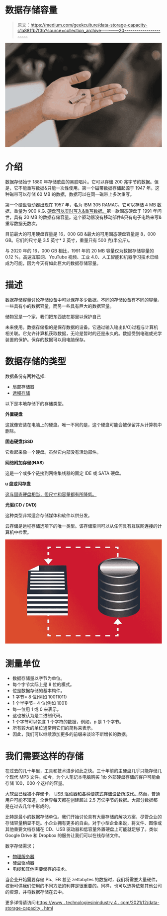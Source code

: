 # 数据存储容量

> 原文：<https://medium.com/geekculture/data-storage-capacity-c1a881fb7f3b?source=collection_archive---------20----------------------->

![](img/5f2354fb76060ae6f609c4abc42ce003.png)

# 介绍

数据存储始于 1880 年存储歌曲的黑胶唱片。它可以存储 200 兆字节的数据。但是，它不能重写数据&只能一次性使用。第一个磁带数据存储起源于 1947 年。这种磁带可以存储 60 MB 的数据，数据可以在同一磁带上多次重写。

第一个硬盘驱动器出现在 1957 年，名为 IBM 305 RAMAC。它可以存储 4 MB 数据，重量为 900 K.G. [硬盘可以实时写入&重写数据。](https://www.technologiesinindustry4.com/)第一款固态硬盘于 1991 年问世，具有 20 MB 的数据存储容量。这个驱动器没有移动部件&只有电子电路来写&重写数据无数次。

目前最大的可用硬盘容量是 16，000 GB &最大的可用固态硬盘容量是 8，000 GB。它们的尺寸是 3.5 英寸* 2 英寸，重量只有 500 克(半公斤)。

与 2020 年的 16，000 GB 相比，1991 年的 20 MB 容量仅为数据存储容量的 0.12 %。高速互联网、YouTube 视频、工业 4.0、人工智能和机器学习技术已经成为可能，因为今天有如此巨大的数据存储容量。

# 描述

数据存储容量讨论存储设备中可以保存多少数据。不同的存储设备有不同的容量。一些具有小的数据容量，而另一些具有巨大的数据容量。

储物室是一个家，我们把东西放在那里以保护自己

未来使用。数据存储指的是保存数据的设备。它通过输入输出(I/O)过程与计算机相关联。它允许计算机获取数据，无论是暂时的还是永久的。数据受到电磁或光学装置的保护。保存的数据可以用电脑保存。

# 数据存储的类型

数据备份有两种选择:

*   局部存储器
*   [远程存储](https://www.technologiesinindustry4.com/)

以下是本地存储下的存储类型。

**外置硬盘**

这就像安装在电脑上的硬盘。唯一不同的是，这个硬盘可能会被保留并从计算机中删除。

**固态硬盘(SSD**

它看起来像一个硬盘。虽然它内部没有活动部件。

**网络附加存储(NAS)**

这是一个或多个链接到网络集线器的固定 IDE 或 SATA 硬盘。

**u 盘或闪存盘**

[这与固态硬盘相当，但尺寸和容量都有所降低。](https://www.technologiesinindustry4.com/)

**光驱(CD / DVD)**

这种类型非常适合存储媒体和软件以供分发。

云存储是远程存储选项下的唯一类型。该存储空间可以从任何具有互联网连接的计算机中检索。

![](img/4045f19d810c08075f059c9ce0396b50.png)

# 测量单位

*   数据存储量以字节为单位。
*   每个字节实际上是 8 位的模式。
*   位是数据存储的基本构件。
*   1 字节= 8 位(例如 10011011)
*   1 个半字节= 4 位(例如 1001)
*   每一位用 1 或 0 来表示。
*   这也被认为是二进制代码。
*   1 个字节可以包含 1 个字符的数据，例如，p 是 1 个字节。
*   所有较大的单位通常用它们的简称来表示。
*   因此，我们可以继续添加更多的前缀来谈论不断增长的数据。

# 我们需要这样的存储

在过去的几十年里，工具和技术进步如此之快。三十年前的主硬盘几乎只能存储几个现代 MP3 文件。如今，为个人笔记本电脑购买 1tb 外部硬盘存储的客户可能会存储 100，000 个这样的容量。

大软盘已经被小存储卡、 [USB 驱动器和各种便携式存储设备所取代。](https://www.technologiesinindustry4.com/)然而，普通用户可能不知道，全世界每天都在创建超过 2.5 万亿字节的数据。大部分数据都是在过去几年中形成的。

比特是最小的数据存储单位。我们开始讨论具有大量存储的解决方案，尽管企业的存储容量稍显不足。小企业拥有更多的自由。对于小型企业来说，将文件、图像或其他重要文档存储在 CD、USB 驱动器和低容量外置硬盘上可能就足够了。类似 Google Drive 和 Dropbox 的服务让我们可以在线存储文件。

数字存储需求；

*   [物理服务器](https://www.technologiesinindustry4.com/)
*   硬盘驱动器
*   电缆和其他需要储存的技术。

当企业开始需要存储 Pb、EB 甚至 zettabytes 的数据时，我们将需要大量硬件。权衡可供我们使用的不同方法的利弊是很重要的。同样，也可以选择依赖其他公司的资源，并将数据存储在云中。

更多详情请访问:[https://www . technologiesinindustry 4 . com/2021/12/data-storage-capacity . html](https://www.technologiesinindustry4.com/2021/12/data-storage-capacity.html)